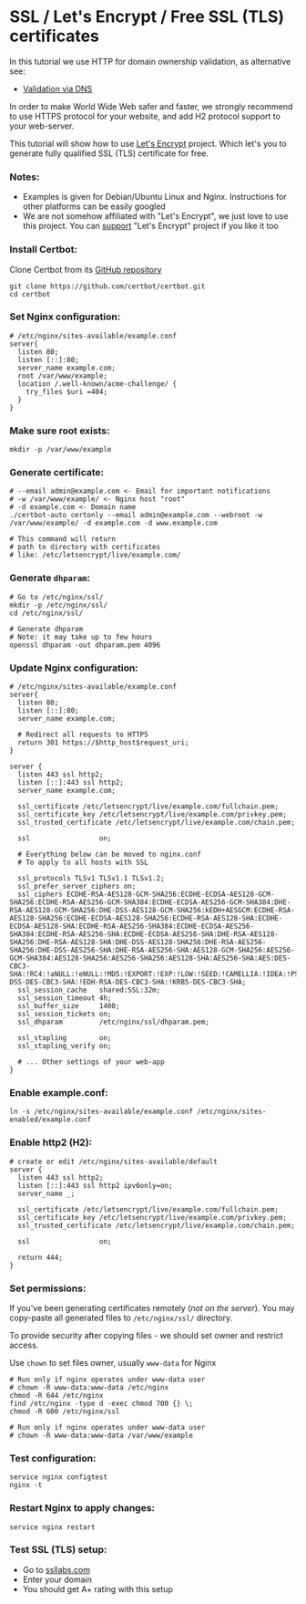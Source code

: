 SSL / Let's Encrypt / Free SSL (TLS) certificates
======

In this tutorial we use HTTP for domain ownership validation, as alternative see:
 - [Validation via DNS](https://github.com/VeliovGroup/ostrio/blob/master/tutorials/ssl/ssl-letsencrypt-dns-validation.md)

In order to make World Wide Web safer and faster, we strongly recommend to use HTTPS protocol for your website, and add H2 protocol support to your web-server.

This tutorial will show how to use [Let's Encrypt](https://letsencrypt.org) project. Which let's you to generate fully qualified SSL (TLS) certificate for free.

### Notes: 
 - Examples is given for Debian/Ubuntu Linux and Nginx. Instructions for other platforms can be easily googled
 - We are not somehow affiliated with "Let's Encrypt", we just love to use this project. You can [support](https://letsencrypt.org/donate/) "Let's Encrypt" project if you like it too


### Install Certbot:
Clone Certbot from its [GitHub repository](https://github.com/certbot/certbot)
```shell
git clone https://github.com/certbot/certbot.git
cd certbot
```

### Set Nginx configuration:
```nginx
# /etc/nginx/sites-available/example.conf
server{
  listen 80;
  listen [::]:80;
  server_name example.com;
  root /var/www/example;
  location /.well-known/acme-challenge/ {
    try_files $uri =404;
  }
}
```

### Make sure root exists:
```shell
mkdir -p /var/www/example
```

### Generate certificate:
```shell
# --email admin@example.com <- Email for important notifications
# -w /var/www/example/ <- Nginx host "root"
# -d example.com <- Domain name
./certbot-auto certonly --email admin@example.com --webroot -w /var/www/example/ -d example.com -d www.example.com

# This command will return
# path to directory with certificates
# like: /etc/letsencrypt/live/example.com/
```

### Generate `dhparam`:
```shell
# Go to /etc/nginx/ssl/
mkdir -p /etc/nginx/ssl/
cd /etc/nginx/ssl/

# Generate dhparam
# Note: it may take up to few hours
openssl dhparam -out dhparam.pem 4096
```

### Update Nginx configuration:
```nginx
# /etc/nginx/sites-available/example.conf
server{
  listen 80;
  listen [::]:80;
  server_name example.com;

  # Redirect all requests to HTTPS
  return 301 https://$http_host$request_uri;
}

server {
  listen 443 ssl http2;
  listen [::]:443 ssl http2;
  server_name example.com;

  ssl_certificate /etc/letsencrypt/live/example.com/fullchain.pem;
  ssl_certificate_key /etc/letsencrypt/live/example.com/privkey.pem;
  ssl_trusted_certificate /etc/letsencrypt/live/example.com/chain.pem;

  ssl                 on;

  # Everything below can be moved to nginx.conf
  # To apply to all hosts with SSL

  ssl_protocols TLSv1 TLSv1.1 TLSv1.2;
  ssl_prefer_server_ciphers on;
  ssl_ciphers ECDHE-RSA-AES128-GCM-SHA256:ECDHE-ECDSA-AES128-GCM-SHA256:ECDHE-RSA-AES256-GCM-SHA384:ECDHE-ECDSA-AES256-GCM-SHA384:DHE-RSA-AES128-GCM-SHA256:DHE-DSS-AES128-GCM-SHA256:kEDH+AESGCM:ECDHE-RSA-AES128-SHA256:ECDHE-ECDSA-AES128-SHA256:ECDHE-RSA-AES128-SHA:ECDHE-ECDSA-AES128-SHA:ECDHE-RSA-AES256-SHA384:ECDHE-ECDSA-AES256-SHA384:ECDHE-RSA-AES256-SHA:ECDHE-ECDSA-AES256-SHA:DHE-RSA-AES128-SHA256:DHE-RSA-AES128-SHA:DHE-DSS-AES128-SHA256:DHE-RSA-AES256-SHA256:DHE-DSS-AES256-SHA:DHE-RSA-AES256-SHA:AES128-GCM-SHA256:AES256-GCM-SHA384:AES128-SHA256:AES256-SHA256:AES128-SHA:AES256-SHA:AES:DES-CBC3-SHA:!RC4:!aNULL:!eNULL:!MD5:!EXPORT:!EXP:!LOW:!SEED:!CAMELLIA:!IDEA:!PSK:!SRP:!SSLv:!aECDH:!EDH-DSS-DES-CBC3-SHA:!EDH-RSA-DES-CBC3-SHA:!KRB5-DES-CBC3-SHA;
  ssl_session_cache   shared:SSL:32m;
  ssl_session_timeout 4h;
  ssl_buffer_size     1400;
  ssl_session_tickets on;
  ssl_dhparam         /etc/nginx/ssl/dhparam.pem;

  ssl_stapling        on;
  ssl_stapling_verify on;

  # ... Other settings of your web-app
}
```

### Enable example.conf:
```shell
ln -s /etc/nginx/sites-available/example.conf /etc/nginx/sites-enabled/example.conf
```

### Enable http2 (H2):
```nginx
# create or edit /etc/nginx/sites-available/default
server {
  listen 443 ssl http2;
  listen [::]:443 ssl http2 ipv6only=on;
  server_name _;

  ssl_certificate /etc/letsencrypt/live/example.com/fullchain.pem;
  ssl_certificate_key /etc/letsencrypt/live/example.com/privkey.pem;
  ssl_trusted_certificate /etc/letsencrypt/live/example.com/chain.pem;

  ssl                 on;

  return 444;
}
```

### Set permissions:
If you've been generating certificates remotely (*not on the server*). 
You may copy-paste all generated files to `/etc/nginx/ssl/` directory. 

To provide security after copying files - we should set owner and restrict access.

Use `chown` to set files owner, usually `www-data` for Nginx
```shell
# Run only if nginx operates under www-data user
# chown -R www-data:www-data /etc/nginx
chmod -R 644 /etc/nginx
find /etc/nginx -type d -exec chmod 700 {} \;
chmod -R 600 /etc/nginx/ssl

# Run only if nginx operates under www-data user
# chown -R www-data:www-data /var/www/example
```

### Test configuration:
```shell
service nginx configtest
nginx -t
```

### Restart Nginx to apply changes:
```shell
service nginx restart
```

### Test SSL (TLS) setup:
 - Go to [ssllabs.com](https://www.ssllabs.com/ssltest/index.html)
 - Enter your domain
 - You should get A+ rating with this setup
